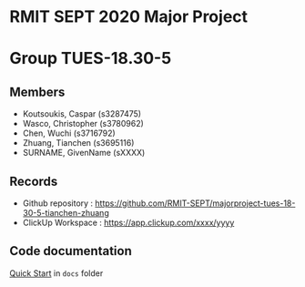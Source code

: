 # RMIT SEPT 2020 Major Project

# Group TUES-18.30-5

## Members
* Koutsoukis, Caspar (s3287475)
* Wasco, Christopher (s3780962)
* Chen, Wuchi        (s3716792)
* Zhuang, Tianchen (s3695116)
* SURNAME, GivenName (sXXXX)

## Records

* Github repository : https://github.com/RMIT-SEPT/majorproject-tues-18-30-5-tianchen-zhuang
* ClickUp Workspace : https://app.clickup.com/xxxx/yyyy


## Code documentation

[Quick Start](/docs/README.md) in `docs` folder
